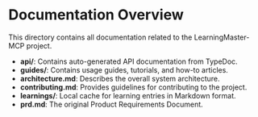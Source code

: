 # Documentation Overview

This directory contains all documentation related to the LearningMaster-MCP project.

- **api/**: Contains auto-generated API documentation from TypeDoc.
- **guides/**: Contains usage guides, tutorials, and how-to articles.
- **architecture.md**: Describes the overall system architecture.
- **contributing.md**: Provides guidelines for contributing to the project.
- **learnings/**: Local cache for learning entries in Markdown format.
- **prd.md**: The original Product Requirements Document.
